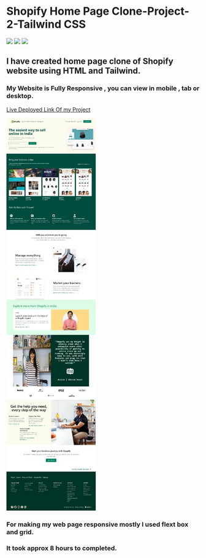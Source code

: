# Shopify Home Page Clone-Project-2-Tailwind CSS

![](https://img.shields.io/badge/Project-02-red)
![](https://img.shields.io/badge/HTML-5-orange)
![](https://img.shields.io/badge/Tailwind-CSS-blue)

## I have created home page clone of Shopify website using HTML and Tailwind.


### My Website is Fully Responsive , you can view in mobile , tab or desktop.

[Live Deployed Link Of my Project]()

![Picture of my Project ](./images/web-page.jpg)


### For making my web page responsive mostly I used flext box and grid.

### It took approx 8 hours to completed.
